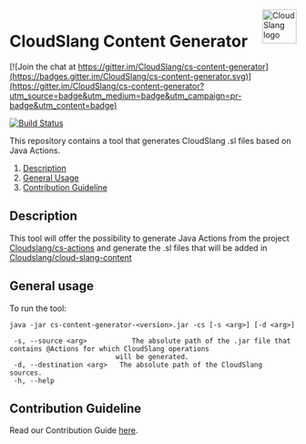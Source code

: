 <a href="http://cloudslang.io/">
    <img src="https://camo.githubusercontent.com/ece898cfb3a9cc55353e7ab5d9014cc314af0234/687474703a2f2f692e696d6775722e636f6d2f696849353630562e706e67" alt="CloudSlang logo" title="CloudSlang" align="right" height="60"/>
</a>

CloudSlang Content Generator
============================

[![Join the chat at https://gitter.im/CloudSlang/cs-content-generator](https://badges.gitter.im/CloudSlang/cs-content-generator.svg)](https://gitter.im/CloudSlang/cs-content-generator?utm_source=badge&utm_medium=badge&utm_campaign=pr-badge&utm_content=badge)

[![Build Status](https://travis-ci.org/CloudSlang/cs-content-generator.svg?branch=master)](https://travis-ci.org/CloudSlang/cs-content-generator)


This repository contains a tool that generates CloudSlang .sl files based on Java Actions.

1. [Description](#description)
2. [General Usage](#general-usage)
3. [Contribution Guideline](contribution-guideline)

<a name="description"/>

## Description

This tool will offer the possibility to generate Java Actions from the project [Cloudslang/cs-actions](https://github.com/CloudSlang/cs-actions)
and generate the .sl files that will be added in [Cloudslang/cloud-slang-content](https://github.com/CloudSlang/cloud-slang-content)

<a name="general-usage"/>

## General usage

To run the tool:

    java -jar cs-content-generator-<version>.jar -cs [-s <arg>] [-d <arg>]

     -s, --source <arg>           The absolute path of the .jar file that contains @Actions for which CloudSlang operations 
                              will be generated.
     -d, --destination <arg>   The absolute path of the CloudSlang sources.
     -h, --help
   
   
<a name="contribution-guideline"/>                                       
                                       
## Contribution Guideline
                                       
Read our Contribution Guide [here](CONTRIBUTING.md).                                       
                              
                              



